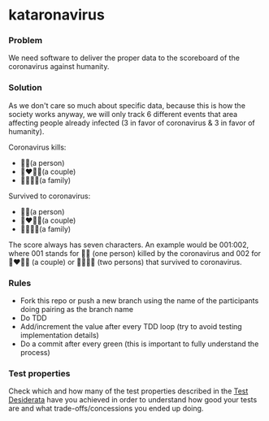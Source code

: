 # kataronavirus


### Problem
We need software to deliver the proper data to the scoreboard of the coronavirus against humanity.


### Solution
As we don't care so much about specific data, because this is how the society works anyway, we will only track 6 different events that area affecting people already infected (3 in favor of coronavirus & 3 in favor of humanity).

Coronavirus kills:
- 🙎‍♀️(a person)
- 👩‍❤️‍💋‍👩(a couple)
- 👨‍👨‍👧‍👦(a family)


Survived to coronavirus:
- 🙎‍♀️(a person)
- 👩‍❤️‍💋‍👩(a couple)
- 👨‍👨‍👧‍👦(a family)


The score always has seven characters. An example would be 001:002, where 001 stands for 🙎‍♀️ (one person) killed by the coronavirus and 002 for 👩‍❤️‍💋‍👩 (a couple) or 🙎‍♀️🙎‍♀️ (two persons) that survived to coronavirus.


### Rules
- Fork this repo or push a new branch using the name of the participants doing pairing as the branch name
- Do TDD
- Add/increment the value after every TDD loop (try to avoid testing implementation details)
- Do a commit after every green (this is important to fully understand the process)


### Test properties
Check which and how many of the test properties described in the [Test Desiderata](https://medium.com/@kentbeck_7670/test-desiderata-94150638a4b3) have you achieved in order to understand how good your tests are and what trade-offs/concessions you ended up doing.
